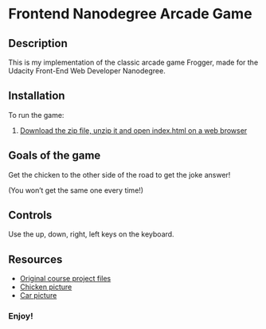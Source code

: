 Frontend Nanodegree Arcade Game
===============================
## Description
This is my implementation of the classic arcade game Frogger, made for the Udacity Front-End Web Developer Nanodegree.

## Installation
To run the game:
1. [Download the zip file, unzip it and open index.html on a web browser ](https://github.com/Fatima22x/frontend-nanodegree-arcade-game/archive/Frogger.zip)

## Goals of the game
Get the chicken to the other side of the road to get the joke answer!

(You won’t get the same one every time!)

## Controls
Use the up, down, right, left keys on the keyboard.

## Resources
- [Original course project files](https://github.com/udacity/frontend-nanodegree-arcade-game)
- [Chicken picture](https://www.google.com.sa/search?q=chicken+cartoon+png&safe=strict&rlz=1C5CHFA_enSA771SA771&tbm=isch&tbo=u&source=univ&sa=X&ved=0ahUKEwiwyvXL19_YAhVDWRQKHYEYA8MQsAQIJg&biw=1440&bih=759#imgrc=ioujo0YNjnbgUM:)
- [Car picture](http://www.gifs.cc/car-graphics.shtml)

### Enjoy!

